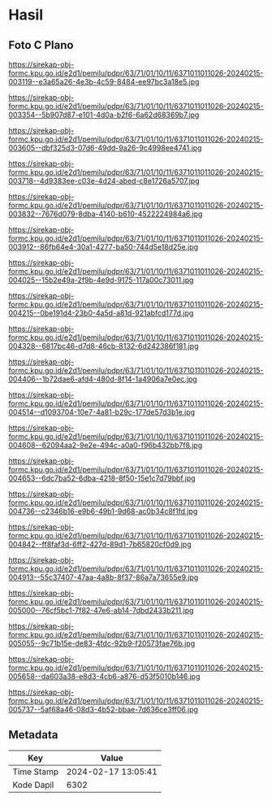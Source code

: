 # Hasil

## Foto C Plano

https://sirekap-obj-formc.kpu.go.id/e2d1/pemilu/pdpr/63/71/01/10/11/6371011011026-20240215-003119--e3a65a26-4e3b-4c59-8484-ee97bc3a18e5.jpg

https://sirekap-obj-formc.kpu.go.id/e2d1/pemilu/pdpr/63/71/01/10/11/6371011011026-20240215-003354--5b907d87-e101-4d0a-b2f6-6a62d68369b7.jpg

https://sirekap-obj-formc.kpu.go.id/e2d1/pemilu/pdpr/63/71/01/10/11/6371011011026-20240215-003605--dbf325d3-07d6-49dd-9a26-9c4998ee4741.jpg

https://sirekap-obj-formc.kpu.go.id/e2d1/pemilu/pdpr/63/71/01/10/11/6371011011026-20240215-003718--4d9383ee-c03e-4d24-abed-c8e1726a5707.jpg

https://sirekap-obj-formc.kpu.go.id/e2d1/pemilu/pdpr/63/71/01/10/11/6371011011026-20240215-003832--7676d079-8dba-4140-b610-4522224984a6.jpg

https://sirekap-obj-formc.kpu.go.id/e2d1/pemilu/pdpr/63/71/01/10/11/6371011011026-20240215-003912--86fb64e4-30a1-4277-ba50-744d5e18d25e.jpg

https://sirekap-obj-formc.kpu.go.id/e2d1/pemilu/pdpr/63/71/01/10/11/6371011011026-20240215-004025--15b2e49a-2f9b-4e9d-9175-117a00c73011.jpg

https://sirekap-obj-formc.kpu.go.id/e2d1/pemilu/pdpr/63/71/01/10/11/6371011011026-20240215-004215--0be191d4-23b0-4a5d-a81d-921abfcd177d.jpg

https://sirekap-obj-formc.kpu.go.id/e2d1/pemilu/pdpr/63/71/01/10/11/6371011011026-20240215-004328--6817bc46-d7d8-46cb-8132-6d242386f181.jpg

https://sirekap-obj-formc.kpu.go.id/e2d1/pemilu/pdpr/63/71/01/10/11/6371011011026-20240215-004406--1b72dae6-afd4-480d-8f14-1a4906a7e0ec.jpg

https://sirekap-obj-formc.kpu.go.id/e2d1/pemilu/pdpr/63/71/01/10/11/6371011011026-20240215-004514--d1093704-10e7-4a81-b29c-177de57d3b1e.jpg

https://sirekap-obj-formc.kpu.go.id/e2d1/pemilu/pdpr/63/71/01/10/11/6371011011026-20240215-004608--62094aa2-9e2e-494c-a0a0-f96b432bb7f8.jpg

https://sirekap-obj-formc.kpu.go.id/e2d1/pemilu/pdpr/63/71/01/10/11/6371011011026-20240215-004653--6dc7ba52-6dba-4218-8f50-15e1c7d79bbf.jpg

https://sirekap-obj-formc.kpu.go.id/e2d1/pemilu/pdpr/63/71/01/10/11/6371011011026-20240215-004736--c2346b16-e9b6-49b1-9d68-ac0b34c8f1fd.jpg

https://sirekap-obj-formc.kpu.go.id/e2d1/pemilu/pdpr/63/71/01/10/11/6371011011026-20240215-004842--ff8faf3d-6ff2-427d-89d1-7b65820cf0d9.jpg

https://sirekap-obj-formc.kpu.go.id/e2d1/pemilu/pdpr/63/71/01/10/11/6371011011026-20240215-004913--55c37407-47aa-4a8b-8f37-86a7a73655e9.jpg

https://sirekap-obj-formc.kpu.go.id/e2d1/pemilu/pdpr/63/71/01/10/11/6371011011026-20240215-005000--76cf5bc1-7f82-47e6-ab14-7dbd2433b211.jpg

https://sirekap-obj-formc.kpu.go.id/e2d1/pemilu/pdpr/63/71/01/10/11/6371011011026-20240215-005055--9c71b15e-de83-4fdc-92b9-f20573fae76b.jpg

https://sirekap-obj-formc.kpu.go.id/e2d1/pemilu/pdpr/63/71/01/10/11/6371011011026-20240215-005658--da603a38-e8d3-4cb6-a876-d53f5010b146.jpg

https://sirekap-obj-formc.kpu.go.id/e2d1/pemilu/pdpr/63/71/01/10/11/6371011011026-20240215-005737--5af68a46-08d3-4b52-bbae-7d636ce3ff06.jpg


## Metadata

| Key        | Value               |
| ---------- | ------------------- |
| Time Stamp | 2024-02-17 13:05:41 |
| Kode Dapil | 6302                |



